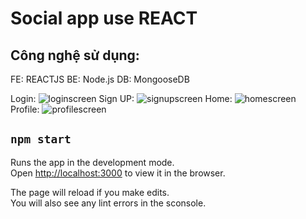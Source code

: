 # Social app use REACT

## Công nghệ sử dụng:

FE: REACTJS
BE: Node.js
DB: MongooseDB

Login:
![loginscreen](https://user-images.githubusercontent.com/60818381/204227966-8e7b82fe-022d-48d6-9c02-0d4c36046257.png)
Sign UP: 
![signupscreen](https://user-images.githubusercontent.com/60818381/204228109-2f8fc10a-4f2a-401e-8a6b-e7bd47695a95.png)
Home:
![homescreen](https://user-images.githubusercontent.com/60818381/204228291-e55a2483-1263-484d-acb8-19718d045891.png)
Profile:
![profilescreen](https://user-images.githubusercontent.com/60818381/204228407-e2c97106-81b5-480a-86a9-f736379c2581.png)


## `npm start`

Runs the app in the development mode.<br>
Open [http://localhost:3000](http://localhost:3000) to view it in the browser.

The page will reload if you make edits.<br>
You will also see any lint errors in the sconsole.

